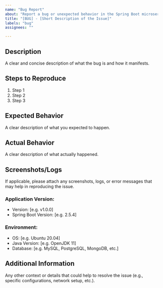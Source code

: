 ```yaml
---
name: "Bug Report"
about: "Report a bug or unexpected behavior in the Spring Boot microservice"
title: "[BUG] - [Short Description of the Issue]"
labels: "bug"
assignees: ""

---
```


## Description
A clear and concise description of what the bug is and how it manifests.

## Steps to Reproduce
1. Step 1
2. Step 2
3. Step 3

## Expected Behavior
A clear description of what you expected to happen.

## Actual Behavior
A clear description of what actually happened.

## Screenshots/Logs
If applicable, please attach any screenshots, logs, or error messages that may help in reproducing the issue.

### Application Version:
- Version: [e.g. v1.0.0]
- Spring Boot Version: [e.g. 2.5.4]

### Environment:
- OS: [e.g. Ubuntu 20.04]
- Java Version: [e.g. OpenJDK 11]
- Database: [e.g. MySQL, PostgreSQL, MongoDB, etc.]

## Additional Information
Any other context or details that could help to resolve the issue (e.g., specific configurations, network setup, etc.).
